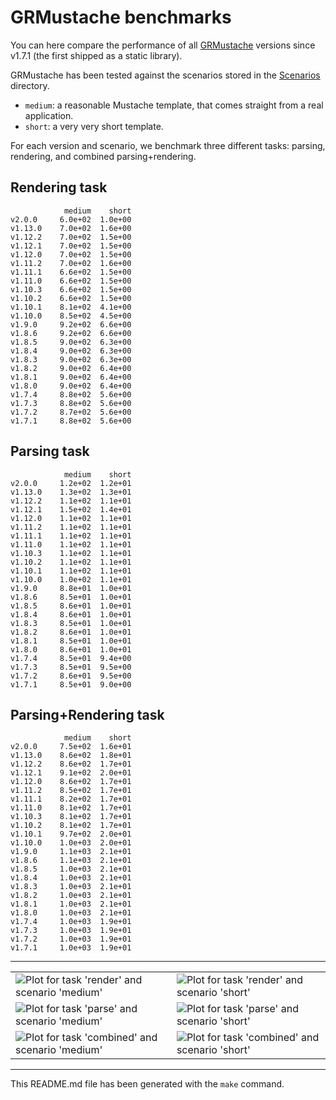 # GRMustache benchmarks

You can here compare the performance of all [GRMustache](https://github.com/groue/GRMustache) versions since v1.7.1 (the first shipped as a static library).

GRMustache has been tested against the scenarios stored in the [Scenarios](GRMustacheBenchmark/tree/master/Scenarios) directory.

- `medium`: a reasonable Mustache template, that comes straight from a real application.
- `short`: a very very short template.

For each version and scenario, we benchmark three different tasks: parsing, rendering, and combined parsing+rendering.


## Rendering task

	            medium    short
	v2.0.0     6.0e+02  1.0e+00
	v1.13.0    7.0e+02  1.6e+00
	v1.12.2    7.0e+02  1.5e+00
	v1.12.1    7.0e+02  1.5e+00
	v1.12.0    7.0e+02  1.5e+00
	v1.11.2    7.0e+02  1.6e+00
	v1.11.1    6.6e+02  1.5e+00
	v1.11.0    6.6e+02  1.5e+00
	v1.10.3    6.6e+02  1.5e+00
	v1.10.2    6.6e+02  1.5e+00
	v1.10.1    8.1e+02  4.1e+00
	v1.10.0    8.5e+02  4.5e+00
	v1.9.0     9.2e+02  6.6e+00
	v1.8.6     9.2e+02  6.6e+00
	v1.8.5     9.0e+02  6.3e+00
	v1.8.4     9.0e+02  6.3e+00
	v1.8.3     9.0e+02  6.3e+00
	v1.8.2     9.0e+02  6.4e+00
	v1.8.1     9.0e+02  6.4e+00
	v1.8.0     9.0e+02  6.4e+00
	v1.7.4     8.8e+02  5.6e+00
	v1.7.3     8.8e+02  5.6e+00
	v1.7.2     8.7e+02  5.6e+00
	v1.7.1     8.8e+02  5.6e+00

## Parsing task

	            medium    short
	v2.0.0     1.2e+02  1.2e+01
	v1.13.0    1.3e+02  1.3e+01
	v1.12.2    1.1e+02  1.1e+01
	v1.12.1    1.5e+02  1.4e+01
	v1.12.0    1.1e+02  1.1e+01
	v1.11.2    1.1e+02  1.1e+01
	v1.11.1    1.1e+02  1.1e+01
	v1.11.0    1.1e+02  1.1e+01
	v1.10.3    1.1e+02  1.1e+01
	v1.10.2    1.1e+02  1.1e+01
	v1.10.1    1.1e+02  1.1e+01
	v1.10.0    1.0e+02  1.1e+01
	v1.9.0     8.8e+01  1.0e+01
	v1.8.6     8.5e+01  1.0e+01
	v1.8.5     8.6e+01  1.0e+01
	v1.8.4     8.6e+01  1.0e+01
	v1.8.3     8.5e+01  1.0e+01
	v1.8.2     8.6e+01  1.0e+01
	v1.8.1     8.5e+01  1.0e+01
	v1.8.0     8.6e+01  1.0e+01
	v1.7.4     8.5e+01  9.4e+00
	v1.7.3     8.5e+01  9.5e+00
	v1.7.2     8.6e+01  9.5e+00
	v1.7.1     8.5e+01  9.0e+00

## Parsing+Rendering task

	            medium    short
	v2.0.0     7.5e+02  1.6e+01
	v1.13.0    8.6e+02  1.8e+01
	v1.12.2    8.6e+02  1.7e+01
	v1.12.1    9.1e+02  2.0e+01
	v1.12.0    8.6e+02  1.7e+01
	v1.11.2    8.5e+02  1.7e+01
	v1.11.1    8.2e+02  1.7e+01
	v1.11.0    8.1e+02  1.7e+01
	v1.10.3    8.1e+02  1.7e+01
	v1.10.2    8.1e+02  1.7e+01
	v1.10.1    9.7e+02  2.0e+01
	v1.10.0    1.0e+03  2.0e+01
	v1.9.0     1.1e+03  2.1e+01
	v1.8.6     1.1e+03  2.1e+01
	v1.8.5     1.0e+03  2.1e+01
	v1.8.4     1.0e+03  2.1e+01
	v1.8.3     1.0e+03  2.1e+01
	v1.8.2     1.0e+03  2.1e+01
	v1.8.1     1.0e+03  2.1e+01
	v1.8.0     1.0e+03  2.1e+01
	v1.7.4     1.0e+03  1.9e+01
	v1.7.3     1.0e+03  1.9e+01
	v1.7.2     1.0e+03  1.9e+01
	v1.7.1     1.0e+03  1.9e+01

-----

<table border="0" cellspacing="0" cellpadding="0">
<tr>
<td>
<img src="/groue/GRMustacheBenchmark/raw/master/Plots/medium-render.png" alt="Plot for task 'render' and scenario 'medium'">
</td>
<td>
<img src="/groue/GRMustacheBenchmark/raw/master/Plots/short-render.png" alt="Plot for task 'render' and scenario 'short'">
</td>
</tr>
<tr>
<td>
<img src="/groue/GRMustacheBenchmark/raw/master/Plots/medium-parse.png" alt="Plot for task 'parse' and scenario 'medium'">
</td>
<td>
<img src="/groue/GRMustacheBenchmark/raw/master/Plots/short-parse.png" alt="Plot for task 'parse' and scenario 'short'">
</td>
</tr>
<tr>
<td>
<img src="/groue/GRMustacheBenchmark/raw/master/Plots/medium-combined.png" alt="Plot for task 'combined' and scenario 'medium'">
</td>
<td>
<img src="/groue/GRMustacheBenchmark/raw/master/Plots/short-combined.png" alt="Plot for task 'combined' and scenario 'short'">
</td>
</tr>
</table>

-----

This README.md file has been generated with the `make` command.

